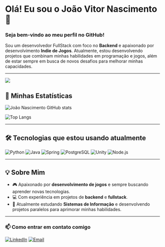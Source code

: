 # Olá! Eu sou o João Vitor Nascimento 👋

### Seja bem-vindo ao meu perfil no GitHub!

Sou um desenvolvedor FullStack com foco no **Backend** e apaixonado por desenvolvimento **Indie de Jogos**. Atualmente, estou desenvolvendo projetos que combinam minhas habilidades em programação e jogos, além de estar sempre em busca de novos desafios para melhorar minhas capacidades.

---
<img src="https://visitor-badge.laobi.icu/badge?page_id=joaonascimentooo.joaonascimentooo" />

## 🚀 Minhas Estatísticas

![João Nascimento GitHub stats](https://github-readme-stats.vercel.app/api?username=joaonascimentooo&show_icons=true&theme=dark)

![Top Langs](https://github-readme-stats.vercel.app/api/top-langs/?username=joaonascimentooo&layout=compact&theme=dark)

---
## 🛠️ Tecnologias que estou usando atualmente

![Python](https://img.shields.io/badge/Python-14354C?style=for-the-badge&logo=python&logoColor=white)
![Java](https://img.shields.io/badge/Java-ED8B00?style=for-the-badge&logo=openjdk&logoColor=white)
![Spring](https://img.shields.io/badge/Spring-6DB33F?style=for-the-badge&logo=spring&logoColor=white)
![PostgreSQL](https://img.shields.io/badge/PostgreSQL-316192?style=for-the-badge&logo=postgresql&logoColor=white)
![Unity](https://img.shields.io/badge/Unity-100000?style=for-the-badge&logo=unity&logoColor=white)
![Node.js](https://img.shields.io/badge/Node.js-43853D?style=for-the-badge&logo=node.js&logoColor=white)

---
## 💡 Sobre Mim

- 🎮 Apaixonado por **desenvolvimento de jogos** e sempre buscando aprender novas tecnologias.
- 💻 Com experiência em projetos de **backend** e **fullstack**.
- 🎯 Atualmente estudando **Sistemas de Informação** e desenvolvendo projetos paralelos para aprimorar minhas habilidades.

---

### 📫 Como entrar em contato comigo

[![LinkedIn](https://img.shields.io/badge/LinkedIn-0077B5?style=for-the-badge&logo=linkedin&logoColor=white)](https://www.linkedin.com/in/joão-vitor-nascimento1/)
[![Email](https://img.shields.io/badge/Email-D14836?style=for-the-badge&logo=gmail&logoColor=white)](mailto:joaonascimento@example.com)
